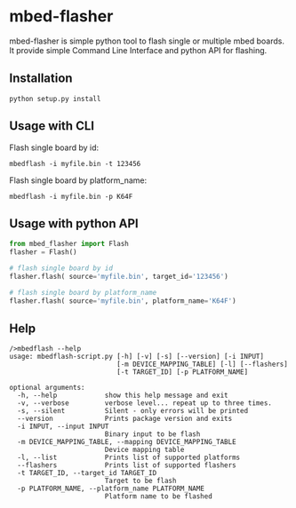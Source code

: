 # mbed-flasher
mbed-flasher is simple python tool to flash single or multiple mbed boards.
It provide simple Command Line Interface and python API for flashing.

## Installation

`python setup.py install`

## Usage with CLI

Flash single board by id:

`mbedflash -i myfile.bin -t 123456`

Flash single board by platform_name:

`mbedflash -i myfile.bin -p K64F`

## Usage with python API

```python
from mbed_flasher import Flash
flasher = Flash()

# flash single board by id
flasher.flash( source='myfile.bin', target_id='123456')

# flash single board by platform_name
flasher.flash( source='myfile.bin', platform_name='K64F')
```

## Help
```
/>mbedflash --help
usage: mbedflash-script.py [-h] [-v] [-s] [--version] [-i INPUT]
                           [-m DEVICE_MAPPING_TABLE] [-l] [--flashers]
                           [-t TARGET_ID] [-p PLATFORM_NAME]

optional arguments:
  -h, --help            show this help message and exit
  -v, --verbose         verbose level... repeat up to three times.
  -s, --silent          Silent - only errors will be printed
  --version             Prints package version and exits
  -i INPUT, --input INPUT
                        Binary input to be flash
  -m DEVICE_MAPPING_TABLE, --mapping DEVICE_MAPPING_TABLE
                        Device mapping table
  -l, --list            Prints list of supported platforms
  --flashers            Prints list of supported flashers
  -t TARGET_ID, --target_id TARGET_ID
                        Target to be flash
  -p PLATFORM_NAME, --platform_name PLATFORM_NAME
                        Platform name to be flashed
```